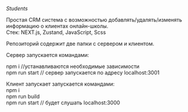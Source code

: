 *Students*

Простая CRM система с возможностью добавлять/удалять/изменять информацию о клиентах онлайн-школы. <br>
Стек: NEXT.js, Zustand, JavaScript, Scss

Репозиторий содержит две папки с сервером и клиентом. 

Сервер запускается командами:

npm i //устанавливаются необходимые зависимости<br>
npm run start // сервер запускается по адресу localhost:3001

Клиент запускает запускается командами:<br>
npm i<br>
npm run build<br>
npm run start // будет слушать localhost:3000

